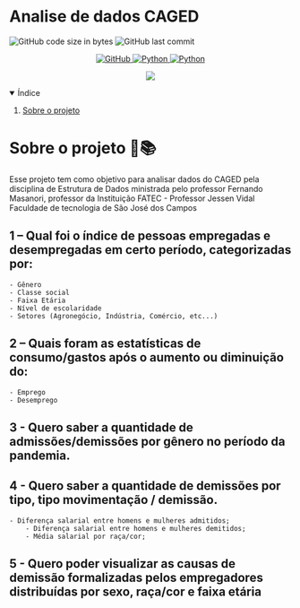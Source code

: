 
<h1> Analise de dados CAGED </h1>

![GitHub code size in bytes](https://img.shields.io/github/languages/code-size/nicolastelles/AnaliseCAGED?label=Mem%C3%B3ria%20usada)
![GitHub last commit](https://img.shields.io/github/last-commit/nicolastelles/AnaliseCAGED?label=Ultima%20atualiza%C3%A7%C3%A3o)

<p align="center">
    <a href="gttps://github.com">
        <img alt="GitHub" src="https://img.shields.io/badge/GitHub-100000?style=for-the-badge&logo=github&logoColor=white"/>
    </a>
<a href="https://www.python.org/">
    <img alt="Python" src="https://img.shields.io/badge/Python-3776AB?style=for-the-badge&logo=python&logoColor=white"/>
    </a>
  <a href="https://www.python.org/">
    <img alt="Python" src="https://img.shields.io/badge/Jupyter-F37626.svg?&style=for-the-badge&logo=Jupyter&logoColor=white"/>
    </a>
 <p align="center">
    <img src="https://img.shields.io/badge/status-em%20desenvolvimento-blue?style=flat-square&logo=appveyor">
</p>

  <details open="open">
  <summary>Índice</summary>
  <ol>
    <li><a href="https://github.com/nicolastelles/AnaliseCAGED#sobre-o-projeto-blue_bookbooks">Sobre o projeto</a></li>
  </ol>
</details>
  
# Sobre o projeto :blue_book::books:

Esse projeto tem como objetivo para analisar dados do CAGED pela disciplina de  Estrutura de Dados ministrada pelo professor Fernando Masanori, professor da Instituição FATEC - Professor Jessen Vidal Faculdade de tecnologia de São José dos Campos


## 1 – Qual foi o índice de pessoas empregadas e desempregadas em certo período, categorizadas por: 
	- Gênero 
	- Classe social 
	- Faixa Etária 
	- Nível de escolaridade 
	- Setores (Agronegócio, Indústria, Comércio, etc...) 

## 2 – Quais foram as estatísticas de consumo/gastos após o aumento ou diminuição do: 
	- Emprego 
	- Desemprego 

## 3 - Quero saber a quantidade de admissões/demissões por gênero no período da pandemia.

## 4 - Quero saber a quantidade de demissões por tipo, tipo movimentação / demissão.
	- Diferença salarial entre homens e mulheres admitidos;
    	- Diferença salarial entre homens e mulheres demitidos;
    	- Média salarial por raça/cor;
    

## 5 - Quero poder visualizar as causas de demissão formalizadas pelos empregadores distribuídas por sexo, raça/cor e faixa etária
